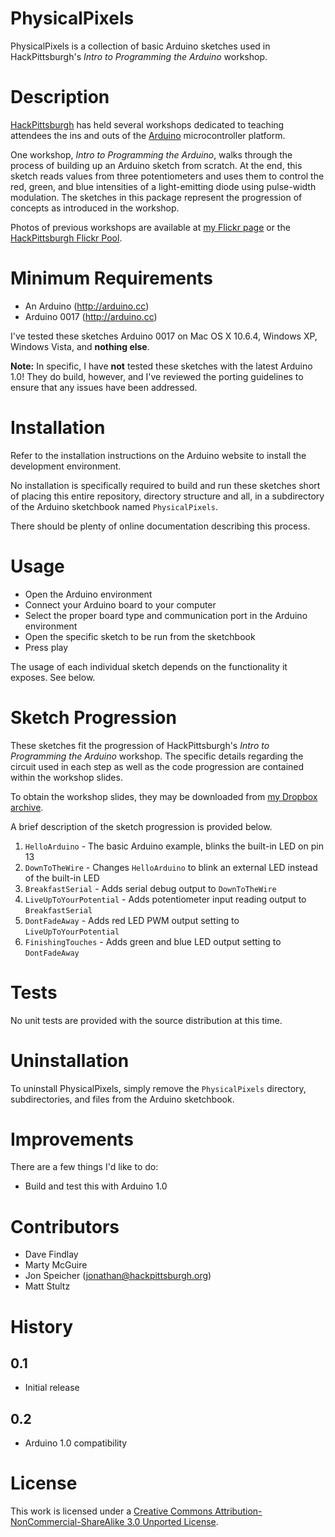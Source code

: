 PhysicalPixels
==============

PhysicalPixels is a collection of basic Arduino sketches used in HackPittsburgh's *Intro to
Programming the Arduino* workshop.

Description
===========

[HackPittsburgh](http://www.hackpittsburgh.org) has held several workshops dedicated to teaching
attendees the ins and outs of the [Arduino](http://www.arduino.cc) microcontroller platform.

One workshop, *Intro to Programming the Arduino*, walks through the process of building up an
Arduino sketch from scratch. At the end, this sketch reads values from three potentiometers and
uses them to control the red, green, and blue intensities of a light-emitting diode using
pulse-width modulation. The sketches in this package represent the progression of concepts as
introduced in the workshop.

Photos of previous workshops are available at [my Flickr page](http://www.flickr.com/photos/jonspeicher/sets/72157623006531313) or the
[HackPittsburgh Flickr Pool](http://www.flickr.com/groups/hackpgh).

Minimum Requirements
====================

* An Arduino (http://arduino.cc)
* Arduino 0017 (http://arduino.cc)

I've tested these sketches Arduino 0017 on Mac OS X 10.6.4, Windows XP, Windows Vista, and **nothing
else**.

**Note:** In specific, I have **not** tested these sketches with the latest Arduino 1.0! They do
build, however, and I've reviewed the porting guidelines to ensure that any issues have been
addressed.

Installation
============

Refer to the installation instructions on the Arduino website to install the development
environment.

No installation is specifically required to build and run these sketches short of placing this
entire repository, directory structure and all, in a subdirectory of the Arduino sketchbook named
`PhysicalPixels`.

There should be plenty of online documentation describing this process.

Usage
=====

* Open the Arduino environment
* Connect your Arduino board to your computer
* Select the proper board type and communication port in the Arduino environment
* Open the specific sketch to be run from the sketchbook
* Press play

The usage of each individual sketch depends on the functionality it exposes. See below.

Sketch Progression
==================

These sketches fit the progression of HackPittsburgh's *Intro to Programming the Arduino* workshop. The specific details regarding the circuit used in each step
as well as the code progression are contained within the workshop slides.

To obtain the workshop slides, they may be downloaded from [my Dropbox archive](http://dl.dropbox.com/u/1031159/hackpgh-intro-to-programming-arduino.zip).

A brief description of the sketch progression is provided below.

1. `HelloArduino` - The basic Arduino example, blinks the built-in LED on pin 13
2. `DownToTheWire` - Changes `HelloArduino` to blink an external LED instead of the built-in LED
3. `BreakfastSerial` - Adds serial debug output to `DownToTheWire`
4. `LiveUpToYourPotential` - Adds potentiometer input reading output to `BreakfastSerial`
5. `DontFadeAway` - Adds red LED PWM output setting to `LiveUpToYourPotential`
6. `FinishingTouches` - Adds green and blue LED output setting to `DontFadeAway`

Tests
=====

No unit tests are provided with the source distribution at this time.

Uninstallation
==============

To uninstall PhysicalPixels, simply remove the `PhysicalPixels` directory, subdirectories, and files
from the Arduino sketchbook.

Improvements
============

There are a few things I'd like to do:

* Build and test this with Arduino 1.0

Contributors
============

* Dave Findlay
* Marty McGuire
* Jon Speicher ([jonathan@hackpittsburgh.org](mailto:jonathan@hackpittsburgh.org))
* Matt Stultz

History
=======

0.1
---

* Initial release

0.2
---

* Arduino 1.0 compatibility

License
=======

This work is licensed under a [Creative Commons Attribution-NonCommercial-ShareAlike 3.0 Unported License](http://creativecommons.org/licenses/by-nc-sa/3.0).